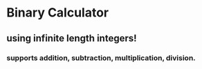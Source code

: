 # Binary Calculator

## using infinite length integers!
### supports addition, subtraction, multiplication, division.
